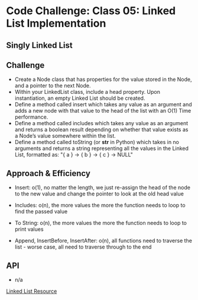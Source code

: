 # Code Challenge: Class 05: Linked List Implementation



## Singly Linked List
<!-- Short summary or background information -->

## Challenge
<!-- Description of the challenge -->
- Create a Node class that has properties for the value stored in the Node, and a pointer to the next Node.
- Within your LinkedList class, include a head property. Upon instantiation, an empty Linked List should be created.
- Define a method called insert which takes any value as an argument and adds a new node with that value to the head of the list with an O(1) Time performance.
- Define a method called includes which takes any value as an argument and returns a boolean result depending on whether that value exists as a Node’s value somewhere within the list.
- Define a method called toString (or __str__ in Python) which takes in no arguments and returns a string representing all the values in the Linked List, formatted as:
"{ a } -> { b } -> { c } -> NULL"

## Approach & Efficiency
<!-- What approach did you take? Why? What is the Big O space/time for this approach? -->
- Insert: o(1), no matter the length, we just re-assign the head of the node to the new value and change the pointer to look at the old head value
- Includes: o(n), the more values the more the function needs to loop to find the passed value
- To String: o(n), the more values the more the function needs to loop to print values

- Append, InsertBefore, InsertAfter: o(n), all functions need to traverse the list - worse case, all need to traverse through to the end


## API
<!-- Description of each method publicly available to your Linked List -->
- n/a


[Linked List Resource](https://www.tutorialspoint.com/python_data_structure/python_linked_lists.htm)